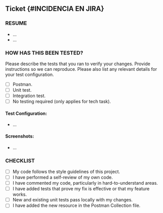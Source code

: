 ## Ticket {#INCIDENCIA EN JIRA}
### RESUME
- ...
- ...

### HOW HAS THIS BEEN TESTED?
Please describe the tests that you ran to verify your changes. Provide instructions so we can
reproduce. Please also list any relevant details for your test configuration.

- [ ] Postman.
- [ ] Unit test.
- [ ] Integration test.
- [ ] No testing required (only applies for tech task).

#### Test Configuration:
- ...

#### Screenshots:
- ...

### CHECKLIST
- [ ] My code follows the style guidelines of this project.
- [ ] I have performed a self-review of my own code.
- [ ] I have commented my code, particularly in hard-to-understand areas.
- [ ] I have added tests that prove my fix is effective or that my feature works.
- [ ] New and existing unit tests pass locally with my changes.
- [ ] I have added the new resource in the Postman Collection file.
